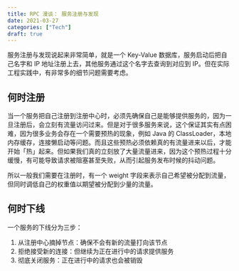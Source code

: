 ```yaml
---
title: RPC 漫谈： 服务注册与发现
date: 2021-03-27
categories: ["Tech"]
draft: true
---
```


服务注册与发现说起来非常简单，就是一个 Key-Value 数据库，服务启动后把自己名字和 IP 地址注册上去，其他服务通过这个名字去查询到对应到 IP。但在实际工程实践中，有非常多的细节问题需要考虑。

## 何时注册

当一个服务把自己注册到注册中心时，必须先确保自己是能够提供服务的，因为一旦注册后，会立刻有流量访问过来。但是对于很多服务来说，这个保证其实有点困难，因为很多业务会存在一个需要预热的现象，例如 Java 的 ClassLoader，本地内存缓存，连接懒启动等问题。而且这些预热必须依赖真的有流量进来以后，才能开始「热」起来。但如果我们真的立刻放了大量流量进来，因为这个预热过程十分缓慢，有可能导致请求被阻塞甚至失败，从而引起服务发布时候的抖动问题。

所以一般我们需要在注册时，有一个 weight 字段来表示自己希望被分配到流量，但同时调低自己的权重值以期望被分配到少量的流量。

## 何时下线

一个服务的下线分为三步：

1. 从注册中心摘掉节点：确保不会有新的流量打向该节点
2. 拒绝接受新的连接：但继续为正在进行中的请求提供服务
3. 彻底关闭服务：正在进行中的请求也会被销毁


